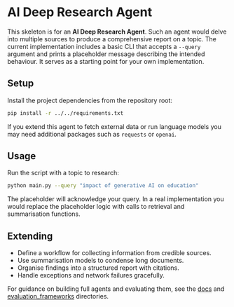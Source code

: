 # AI Deep Research Agent

This skeleton is for an **AI Deep Research Agent**.  Such an agent would
delve into multiple sources to produce a comprehensive report on a
topic.  The current implementation includes a basic CLI that accepts a
`--query` argument and prints a placeholder message describing the intended
behaviour.  It serves as a starting point for your own implementation.

## Setup

Install the project dependencies from the repository root:

```bash
pip install -r ../../requirements.txt
```

If you extend this agent to fetch external data or run language models you may need
additional packages such as `requests` or `openai`.

## Usage

Run the script with a topic to research:

```bash
python main.py --query "impact of generative AI on education"
```

The placeholder will acknowledge your query.  In a real implementation you would
replace the placeholder logic with calls to retrieval and summarisation functions.

## Extending

- Define a workflow for collecting information from credible sources.
- Use summarisation models to condense long documents.
- Organise findings into a structured report with citations.
- Handle exceptions and network failures gracefully.

For guidance on building full agents and evaluating them, see the [docs](../../docs) and
[evaluation_frameworks](../../evaluation_frameworks) directories.